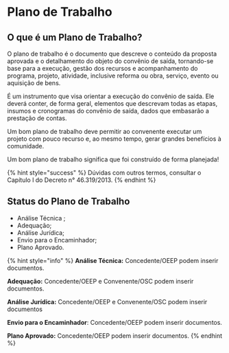 # Plano de Trabalho

## O que é um Plano de Trabalho?&#x20;

O plano de trabalho é o documento que descreve o conteúdo da proposta aprovada e o detalhamento do objeto do convênio de saída, tornando-se base para a execução, gestão dos recursos e acompanhamento do programa, projeto, atividade, inclusive reforma ou obra, serviço, evento ou aquisição de bens.&#x20;

É um instrumento que visa orientar a execução do convênio de saída. Ele deverá conter, de forma geral, elementos que descrevam todas as etapas, insumos e cronogramas do convênio de saída, dados que embasarão a prestação de contas.

Um bom plano de trabalho deve permitir ao convenente executar um projeto com pouco recurso e, ao mesmo tempo, gerar grandes benefícios à comunidade.&#x20;

Um bom plano de trabalho significa que foi construído de forma planejada!&#x20;

{% hint style="success" %}
Dúvidas com outros termos, consultar o Capítulo l do Decreto n° 46.319/2013.&#x20;
{% endhint %}

## Status do Plano de Trabalho

* Análise Técnica ;
* Adequação;
* Análise Jurídica;
* Envio para o Encaminhador;
* Plano Aprovado.

{% hint style="info" %}
**Análise Técnica:** Concedente/OEEP podem inserir documentos.

**Adequação:** Concedente/OEEP e Convenente/OSC podem inserir documentos.&#x20;

**Análise Jurídica:** Concedente/OEEP e Convenente/OSC podem inserir documentos

**Envio para o Encaminhador**: Concedente/OEEP podem inserir documentos.

**Plano Aprovado:** Concedente/OEEP podem inserir documentos.
{% endhint %}
